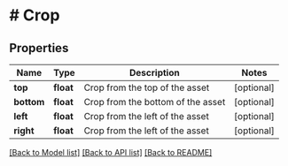 # # Crop

## Properties

Name | Type | Description | Notes
------------ | ------------- | ------------- | -------------
**top** | **float** | Crop from the top of the asset | [optional]
**bottom** | **float** | Crop from the bottom of the asset | [optional]
**left** | **float** | Crop from the left of the asset | [optional]
**right** | **float** | Crop from the left of the asset | [optional]

[[Back to Model list]](../../README.md#models) [[Back to API list]](../../README.md#endpoints) [[Back to README]](../../README.md)
